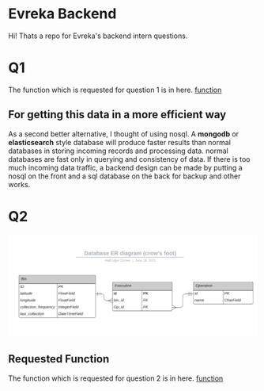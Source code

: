 # Evreka Backend

Hi! Thats a repo for Evreka's backend intern questions.


# Q1

The function which is requested for question 1 is in  here. [function](https://github.com/hugurozmen/Evreka-backend/blob/main/Q1/navRecords/records/views.py)

## For getting this data in a more efficient way

As a second better alternative, I thought of using nosql. A **mongodb** or **elasticsearch** style database will produce faster results than normal databases in storing incoming records and processing data.
normal databases are fast only in querying and consistency of data. If there is too much incoming data traffic, a backend design can be made by putting a nosql on the front and a sql database on the back for backup and other works.

# Q2


![ER Diagram](https://github.com/hugurozmen/Evreka-backend/blob/main/ER-Diagram.png)

## Requested Function
The function which is requested for question 2 is in  here. [function](https://github.com/hugurozmen/Evreka-backend/blob/main/Q2/binOperation/binOperation/bin/views.py)

